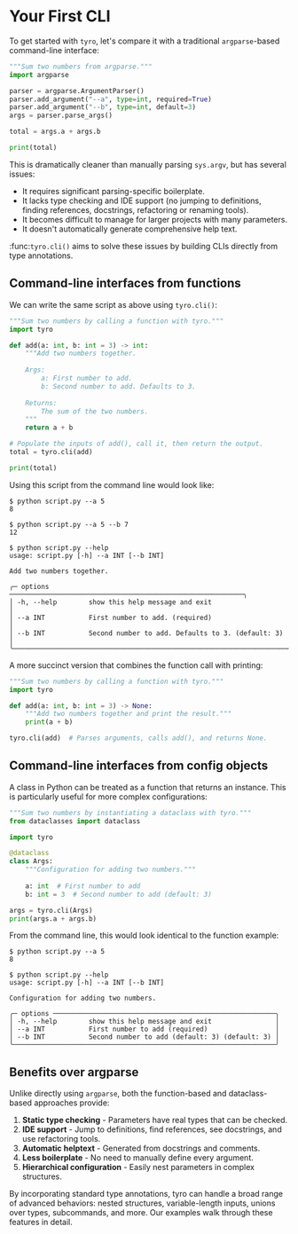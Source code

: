 # Your First CLI

To get started with `tyro`, let's compare it with a traditional `argparse`-based command-line
interface:

```python
"""Sum two numbers from argparse."""
import argparse

parser = argparse.ArgumentParser()
parser.add_argument("--a", type=int, required=True)
parser.add_argument("--b", type=int, default=3)
args = parser.parse_args()

total = args.a + args.b

print(total)
```

This is dramatically cleaner than manually parsing `sys.argv`, but has several
issues:
- It requires significant parsing-specific boilerplate.
- It lacks type checking and IDE support (no jumping to definitions, finding
  references, docstrings, refactoring or renaming tools).
- It becomes difficult to manage for larger projects with many parameters.
- It doesn't automatically generate comprehensive help text.

:func:`tyro.cli()` aims to solve these issues by building CLIs directly from type annotations.

## Command-line interfaces from functions

We can write the same script as above using `tyro.cli()`:

```python
"""Sum two numbers by calling a function with tyro."""
import tyro

def add(a: int, b: int = 3) -> int:
    """Add two numbers together.
    
    Args:
        a: First number to add.
        b: Second number to add. Defaults to 3.
    
    Returns:
        The sum of the two numbers.
    """
    return a + b

# Populate the inputs of add(), call it, then return the output.
total = tyro.cli(add)

print(total)
```

Using this script from the command line would look like:

```
$ python script.py --a 5
8

$ python script.py --a 5 --b 7
12

$ python script.py --help
usage: script.py [-h] --a INT [--b INT]

Add two numbers together.

╭─ options ───────────────────────────────────────────────────────────╮
│ -h, --help        show this help message and exit                   │
│ --a INT           First number to add. (required)                   │
│ --b INT           Second number to add. Defaults to 3. (default: 3) │
╰─────────────────────────────────────────────────────────────────────╯
```

A more succinct version that combines the function call with printing:

```python
"""Sum two numbers by calling a function with tyro."""
import tyro

def add(a: int, b: int = 3) -> None:
    """Add two numbers together and print the result."""
    print(a + b)

tyro.cli(add)  # Parses arguments, calls add(), and returns None.
```

## Command-line interfaces from config objects

A class in Python can be treated as a function that returns an instance. This is
particularly useful for more complex configurations:

```python
"""Sum two numbers by instantiating a dataclass with tyro."""
from dataclasses import dataclass

import tyro

@dataclass
class Args:
    """Configuration for adding two numbers."""
    
    a: int  # First number to add
    b: int = 3  # Second number to add (default: 3)

args = tyro.cli(Args)
print(args.a + args.b)
```

From the command line, this would look identical to the function example:

```
$ python script.py --a 5
8

$ python script.py --help
usage: script.py [-h] --a INT [--b INT]

Configuration for adding two numbers.

╭─ options ────────────────────────────────────────────────────────╮
│ -h, --help        show this help message and exit                │
│ --a INT           First number to add (required)                 │
│ --b INT           Second number to add (default: 3) (default: 3) │
╰──────────────────────────────────────────────────────────────────╯
```

## Benefits over argparse

Unlike directly using `argparse`, both the function-based and dataclass-based
approaches provide:

1. **Static type checking** - Parameters have real types that can be checked.
2. **IDE support** - Jump to definitions, find references, see docstrings, and use refactoring tools.
3. **Automatic helptext** - Generated from docstrings and comments.
4. **Less boilerplate** - No need to manually define every argument.
5. **Hierarchical configuration** - Easily nest parameters in complex structures.

By incorporating standard type annotations, tyro can handle a broad range of advanced behaviors:
nested structures, variable-length inputs, unions over types, subcommands, and more.
Our examples walk through these features in detail.
